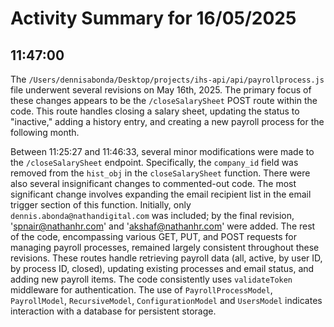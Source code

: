 # Activity Summary for 16/05/2025

## 11:47:00
The `/Users/dennisabonda/Desktop/projects/ihs-api/api/payrollprocess.js` file underwent several revisions on May 16th, 2025.  The primary focus of these changes appears to be the `/closeSalarySheet` POST route within the code.  This route handles closing a salary sheet, updating the status to "inactive," adding a history entry, and creating a new payroll process for the following month.


Between 11:25:27 and 11:46:33, several minor modifications were made to the `/closeSalarySheet` endpoint.  Specifically,  the `company_id` field was removed from the `hist_obj`  in the `closeSalarySheet` function. There were also several insignificant changes to commented-out code. The most significant change involves expanding the email recipient list in the email trigger section of this function. Initially, only `dennis.abonda@nathandigital.com` was included; by the final revision, 'spnair@nathanhr.com' and 'akshaf@nathanhr.com' were added.  The rest of the code, encompassing various GET, PUT, and POST requests for managing payroll processes, remained largely consistent throughout these revisions.  These routes handle retrieving payroll data (all, active, by user ID, by process ID, closed), updating existing processes and email status, and adding new payroll items.  The code consistently uses `validateToken` middleware for authentication.  The use of `PayrollProcessModel`, `PayrollModel`, `RecursiveModel`, `ConfigurationModel` and `UsersModel` indicates interaction with a database for persistent storage.

